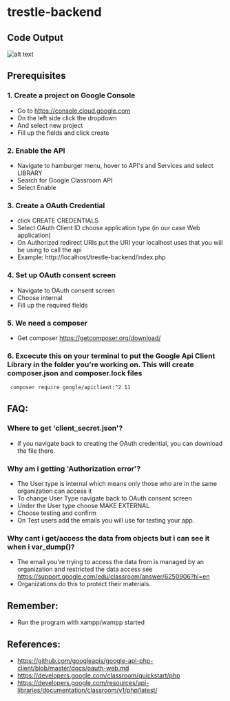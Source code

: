 # trestle-backend
## Code Output
![alt text](https://github.com/GentleHome/trestle-backend-Google-Classroom-API-PHP/blob/master/output.JPG)
## Prerequisites 
### 1. Create a project on Google Console
- Go to https://console.cloud.google.com
- On the left side click the dropdown
- And select new project
- Fill up the fields and click create
### 2. Enable the API
- Navigate to hamburger menu, hover to API's and Services and select LIBRARY
- Search for Google Classroom API
- Select Enable
### 3. Create a OAuth Credential
- click CREATE CREDENTIALS
- Select OAuth Client ID choose application type (in our case Web application)
- On Authorized redirect URIs put the URI your localhost uses that you will be using to call the api
- Example: http://localhost/trestle-backend/index.php
### 4. Set up OAuth consent screen
- Navigate to OAuth consent screen
- Choose internal
- Fill up the required fields
### 5. We need a composer
- Get composer https://getcomposer.org/download/
### 6. Excecute this on your terminal to put the Google Api Client Library in the folder you're working on. This will create composer.json and composer.lock files
     composer require google/apiclient:^2.11
## FAQ:
### Where to get 'client_secret.json'?
- if you navigate back to creating the OAuth credential, you can download the file there.
### Why am i getting 'Authorization error'?
- The User type is internal which means only those who are in the same organization can access it
- To change User Type navigate back to OAuth consent screen
- Under the User type choose MAKE EXTERNAL
- Choose testing and confirm
- On Test users add the emails you will use for testing your app.
### Why cant i get/access the data from objects but i can see it when i var_dump()?
- The email you're trying to access the data from is managed by an organization and restricted the data access see https://support.google.com/edu/classroom/answer/6250906?hl=en
- Organizations do this to protect their materials.

## Remember:
- Run the program with xampp/wampp started

## References:
- https://github.com/googleapis/google-api-php-client/blob/master/docs/oauth-web.md
- https://developers.google.com/classroom/quickstart/php
- https://developers.google.com/resources/api-libraries/documentation/classroom/v1/php/latest/
